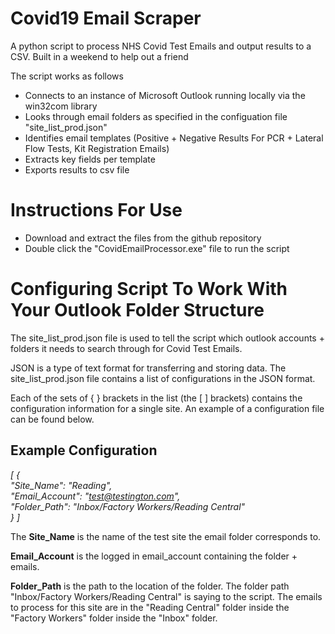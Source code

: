 # Covid19 Email Scraper
A python script to process NHS Covid Test Emails and output results to a CSV. Built in a weekend to help out a friend

The script works as follows

<ul>

<li>Connects to an instance of Microsoft Outlook running locally via the win32com library</li> 
<li>Looks through email folders as specified in the configuation file "site_list_prod.json"</li>
<li>Identifies email templates (Positive + Negative Results For PCR + Lateral Flow Tests, Kit Registration Emails)</li>
<li>Extracts key fields per template</li>
<li>Exports results to csv file</li>
      
</ul>


<h1>Instructions For Use </h1>

<ul>
<li>Download and extract the files from the github repository</li>
<li>Double click the "CovidEmailProcessor.exe" file to run the script</li>
</ul>


<h1> Configuring Script To Work With Your Outlook Folder Structure </h1>

The site_list_prod.json file is used to tell the script which outlook accounts + folders it needs to search through for Covid Test Emails.

JSON is a type of text format for transferring and storing data. The site_list_prod.json file contains a list of configurations in the JSON format.

Each of the sets of { } brackets in the list (the [ ] brackets) contains the configuration information for a single site. An example of a configuration file can be found below.

<h2>Example Configuration</h2>

<i>[  {  
      "Site_Name": "Reading",  
    "Email_Account": "test@testington.com",  
    "Folder_Path": "Inbox/Factory Workers/Reading Central"  
  }  ]</i>



The <b>Site_Name</b> is the name of the test site the email folder corresponds to.

<b>Email_Account</b> is the logged in email_account containing the folder + emails.

<b>Folder_Path</b> is the path to the location of the folder. The folder path "Inbox/Factory Workers/Reading Central" is saying to the script. The emails to process for this site are in the "Reading Central" folder inside the "Factory Workers" folder inside the "Inbox" folder.
